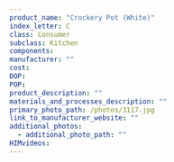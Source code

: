 ```yaml
---
product_name: "Crockery Pot (White)"
index_letter: C
class: Consumer
subclass: Kitchen
components:
manufacturer: ""
cost: 
DOP: 
POP: 
product_description: ""
materials_and_processes_description: ""
primary_photo_path: /photos/3117.jpg
link_to_manufacturer_website: ""
additional_photos:
  - additional_photo_path: ""
HIMvideos:
---
```

